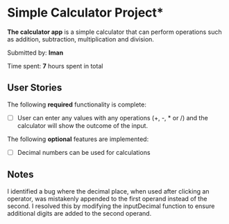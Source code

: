 # Simple Calculator Project*

**The calculator app** is a simple calculator that can perform operations such as addition, subtraction, multiplication and division.

Submitted by: **Iman**

Time spent: **7** hours spent in total

## User Stories

The following **required** functionality is complete:

* [ ] User can enter any values with any operations (+, -, * or /) and the calculator will show the outcome of the input.

The following **optional** features are implemented:

* [ ] Decimal numbers can be used for calculations

## Notes

I identified a bug where the decimal place, when used after clicking an operator, was mistakenly appended to the first operand instead of the second. I resolved this by modifying the inputDecimal function to ensure additional digits are added to the second operand.